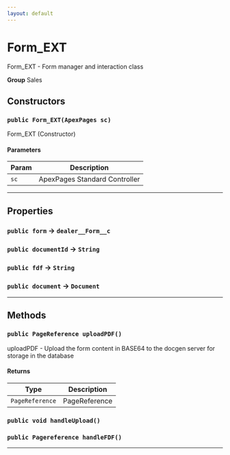 ```yaml
---
layout: default
---
```

# Form_EXT

Form_EXT - Form manager and interaction class


**Group** Sales

## Constructors
### `public Form_EXT(ApexPages sc)`

Form_EXT (Constructor)

#### Parameters

|Param|Description|
|---|---|
|`sc`|ApexPages Standard Controller|

---
## Properties

### `public form` → `dealer__Form__c`


### `public documentId` → `String`


### `public fdf` → `String`


### `public document` → `Document`


---
## Methods
### `public PageReference uploadPDF()`

uploadPDF - Upload the form content in BASE64 to the docgen server for storage in the database

#### Returns

|Type|Description|
|---|---|
|`PageReference`|PageReference|

### `public void handleUpload()`
### `public Pagereference handleFDF()`
---
